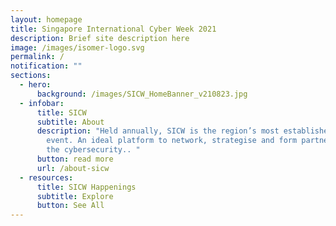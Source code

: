 ```yaml
---
layout: homepage
title: Singapore International Cyber Week 2021
description: Brief site description here
image: /images/isomer-logo.svg
permalink: /
notification: ""
sections:
  - hero:
      background: /images/SICW_HomeBanner_v210823.jpg
  - infobar:
      title: SICW
      subtitle: About
      description: "Held annually, SICW is the region’s most established cybersecurity
        event. An ideal platform to network, strategise and form partnerships in
        the cybersecurity.. "
      button: read more
      url: /about-sicw
  - resources:
      title: SICW Happenings
      subtitle: Explore
      button: See All
---
```

